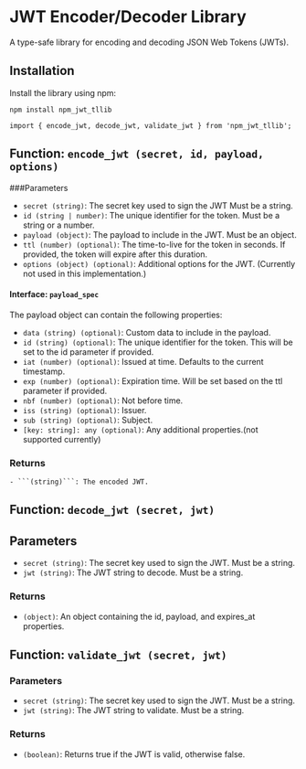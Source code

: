 # JWT Encoder/Decoder Library

A type-safe library for encoding and decoding JSON Web Tokens (JWTs).

## Installation

Install the library using npm:

```npm install npm_jwt_tllib```

```import { encode_jwt, decode_jwt, validate_jwt } from 'npm_jwt_tllib';```

## Function: ```encode_jwt (secret, id, payload, options)```
###Parameters
- ```secret (string)```: The secret key used to sign the JWT  Must be a string.
- ```id (string | number)```: The unique identifier for the token. Must be a string or a number.
- ```payload (object)```: The payload to include in the JWT. Must be an object.
- ```ttl (number) (optional)```: The time-to-live for the token in seconds. If provided, the token will expire after this duration.
- ```options (object) (optional)```: Additional options for the JWT. (Currently not used in this implementation.)

#### Interface: ```payload_spec```
The payload object can contain the following properties:
- ```data (string) (optional)```: Custom data to include in the payload.
- ```id (string) (optional)```: The unique identifier for the token. This will be set to the id parameter if provided.
- ```iat (number) (optional)```: Issued at time. Defaults to the current timestamp.
- ```exp (number) (optional)```: Expiration time. Will be set based on the ttl parameter if provided.
- ```nbf (number) (optional)```: Not before time.
- ```iss (string) (optional)```: Issuer.
- ```sub (string) (optional)```: Subject.
- ```[key: string]: any (optional)```: Any additional properties.(not supported currently)

### Returns
    - ```(string)```: The encoded JWT.

## Function: ```decode_jwt (secret, jwt) ```
## Parameters

- ```secret (string)```: The secret key used to sign the JWT. Must be a string.
- ```jwt (string)```: The JWT string to decode. Must be a string.

### Returns

- ```(object)```: An object containing the id, payload, and expires_at properties.

## Function: ```validate_jwt (secret, jwt)```
### Parameters

- ```secret (string)```: The secret key used to sign the JWT. Must be a string.
- ```jwt (string)```: The JWT string to validate. Must be a string.

### Returns

- ```(boolean)```: Returns true if the JWT is valid, otherwise false.